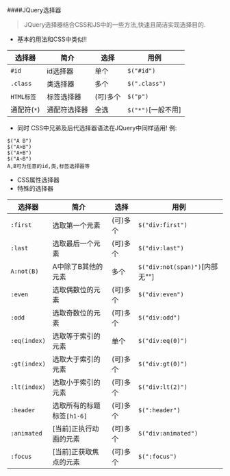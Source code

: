 ####JQuery选择器
> JQuery选择器结合CSS和JS中的一些方法,快速且简洁实现选择目的.  
+ 基本的用法和CSS中类似!!

选择器|简介|选择|用例
---|---|---|---
`#id`|id选择器|单个|`$("#id")`
`.class`|类选择器|多个|`$(".class")`
`HTML标签`|标签选择器|(可)多个|`$("p")`
通配符(`*`)|通配符选择器|全选|`$("*")`[一般不用]

+ 同时 CSS中兄弟及后代选择器语法在JQuery中同样适用!
例:
```
$("A B")
$("A>B")
$("A+B")
$("A~B")
A,B可为任意的id,类,标签选择器等
```
+ CSS属性选择器  
+ 特殊的选择器

选择器|简介|选择|用例
---|---|---|---
`:first`|选取第一个元素|(可)多个| `$("div:first")`
`:last`|选取最后一个元素|(可)多个| `$("div:last")`
`A:not(B)`|A中除了B其他的元素|多个|`$("div:not(span)")`[内部无""]
`:even`|选取偶数位的元素|(可)多个|`$("div:even")`
`:odd`|选取奇数位的元素|(可)多个|`$("div:odd")`
`:eq(index)`|选取等于索引的元素|单个|`$("div:eq(0)")`
`:gt(index)`|选取大于索引的元素|(可)多个|`$("div:gt(0)")`
`:lt(index)`|选取小于索引的元素|(可)多个|`$("div:lt(2)")`
`:header`|选取所有的标题标签`[h1-6]`|(可)多个|`$(":header")`
`:animated`|[当前]正执行动画的元素|(可)多个|`$("div:animated")`
`:focus`|[当前]正获取焦点的元素|(可)多个|`$(":focus")`
